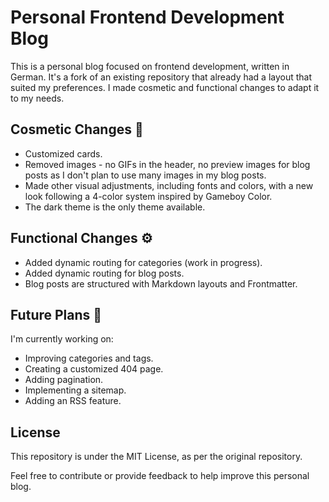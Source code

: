 # Personal Frontend Development Blog

This is a personal blog focused on frontend development, written in German. It's a fork of an existing repository that already had a layout that suited my preferences. I made cosmetic and functional changes to adapt it to my needs.

## Cosmetic Changes 💄
- Customized cards.
- Removed images - no GIFs in the header, no preview images for blog posts as I don't plan to use many images in my blog posts.
- Made other visual adjustments, including fonts and colors, with a new look following a 4-color system inspired by Gameboy Color.
- The dark theme is the only theme available.

## Functional Changes ⚙️
- Added dynamic routing for categories (work in progress).
- Added dynamic routing for blog posts.
- Blog posts are structured with Markdown layouts and Frontmatter.

## Future Plans 📝
I'm currently working on:
- Improving categories and tags.
- Creating a customized 404 page.
- Adding pagination.
- Implementing a sitemap.
- Adding an RSS feature.

## License
This repository is under the MIT License, as per the original repository.

Feel free to contribute or provide feedback to help improve this personal blog. 

